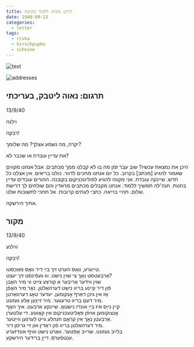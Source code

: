 ```yaml
---
title: הירש מקווה ללמוד בקובנה
date: 1940-09-13
categories:
  - letter
tags:
  - rivka
  - hirschpupko
  - scheine
---
```


![text](/pupko-papers/assets/images/1940-09-13-content.jpg)

![addresses](/pupko-papers/assets/images/1940-09-13-addresses.jpg)

## תרגום: נאוה ליטבק, בעריכתי
13/9/40

וילנה

רבקה!

יקרה, מה נשמע אצלך? מה שלומך?

את עדיין עובדת או שכבר לא?

היכן את נמצאת עכשיו? שוב עבר זמן מה בו לא קבלנו ממך מכתבים. אבל אנחנו מקווים שאמור
להגיע [מכתב] בקרוב. כל יום אנחנו מחכים לדוור. כולנו בריאים. אין אצלנו כל חדש.
שיינקה עובדת. אני מקווה להגיע לפוליטכניקום בקובנה. ההורים עובדים עדיין בחנות.
חנה'לה תמשיך ללמוד. אנחנו מקבלים מכתבים מראדין והם שולחים לך דרישת שלום.
תהיי בריאה. כתבי לעתים קרובות. אל תחכי לתשובות שלנו.

אחיך הירשקה.


## מקור
13/9/40

ווילנע

רבקה!

טייַערע, וואׇס הערט זיך בײַ דיר וואׇס מאַכסטו.  
אַרבעטסט נאׇך צי שוין נישט. וווּ געפֿינסט זיך יעצט?  
שוין ווידער אַריבער אַ קורצע צײַט ווי מיר האׇבן  
פֿון דיר קיינע בריוו נישט דערהאַלטן. נאׇר מיר האׇפֿן  
אַז אין גיכן דאַרף אׇנקומען. יעדער טאׇג דערוואַרטן  
מיר דעם בריוו טרעגער. מיר זייַנען אַלע געזונט.  
קיין נייַס איז בייַ אונדז נישטאׇ. שיינקע אַרבעט. איך האׇף  
אׇנצוקומען אויפֿן פּאׇליטעכניקום אין קאׇוונע. די עלטערן  
אַרבעטן נאׇך אין קראׇם חנהלע גייט לערנען ווייַטער.  
מיר דערהאַלטן בריוו פֿון ראַדין און זיי גריסן דיר.  
בלײַב געזונט. שרײַב אׇפֿטער. וואַרט נישט אויף אונדזערע  
ענטפֿערס.   דייַן ברידער הירשקע.  

